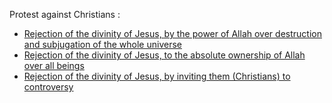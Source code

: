 Protest against Christians :
- [Rejection of the divinity of Jesus, by the power of Allah over destruction and subjugation of the whole universe](https://quran.com/5/17)
- [Rejection of the divinity of Jesus, to the absolute ownership of Allah over all beings](https://quran.com/5/17)
- [Rejection of the divinity of Jesus, by inviting them (Christians) to controversy](https://quran.com/3/60-61)
